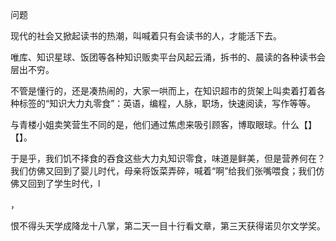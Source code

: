 


问题

现代的社会又掀起读书的热潮，叫喊着只有会读书的人，才能活下去。

唯库、知识星球、饭团等各种知识贩卖平台风起云涌，拆书的、晨读的各种读书会层出不穷。

不管是懂行的，还是凑热闹的，大家一哄而上，在知识超市的货架上叫卖着打着各种标签的“知识大力丸零食”：英语，编程，人脉，职场，快速阅读，写作等等。

与青楼小姐卖笑营生不同的是，他们通过焦虑来吸引顾客，博取眼球。什么【】【】。

于是乎，我们饥不择食的吞食这些大力丸知识零食，味道是鲜美，但是营养何在？我们仿佛又回到了婴儿时代，母亲将饭菜弄碎，喊着“啊”给我们张嘴喂食；我们仿佛又回到了学生时代，l





，

恨不得头天学成降龙十八掌，第二天一目十行看文章，第三天获得诺贝尔文学奖。











<!--stackedit_data:
eyJoaXN0b3J5IjpbLTg3MzE4ODM2NCwtODMzMjQxNTk2XX0=
-->